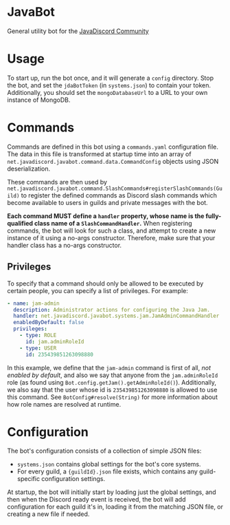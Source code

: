 # JavaBot

General utility bot for the [JavaDiscord Community](https://join.javadiscord.net/)

# Usage 

To start up, run the bot once, and it will generate a `config` directory. Stop the bot, and set the `jdaBotToken` (in `systems.json`) to contain your token. Additionally, you should set the `mongoDatabaseUrl` to a URL to your own instance of MongoDB.

# Commands
Commands are defined in this bot using a `commands.yaml` configuration file. The data in this file is transformed at startup time into an array of `net.javadiscord.javabot.command.data.CommandConfig` objects using JSON deserialization.

These commands are then used by `net.javadiscord.javabot.command.SlashCommands#registerSlashCommands(Guild)` to register the defined commands as Discord slash commands which become available to users in guilds and private messages with the bot.

**Each command MUST define a `handler` property, whose name is the fully-qualified class name of a `SlashCommandHandler`.** When registering commands, the bot will look for such a class, and attempt to create a new instance of it using a no-args constructor. Therefore, make sure that your handler class has a no-args constructor.

## Privileges
To specify that a command should only be allowed to be executed by certain people, you can specify a list of privileges. For example:
```yaml
- name: jam-admin
  description: Administrator actions for configuring the Java Jam.
  handler: net.javadiscord.javabot.systems.jam.JamAdminCommandHandler
  enabledByDefault: false
  privileges:
    - type: ROLE
      id: jam.adminRoleId
    - type: USER
      id: 235439851263098880
```
In this example, we define that the `jam-admin` command is first of all, *not enabled by default*, and also we say that anyone from the `jam.adminRoleId` role (as found using `Bot.config.getJam().getAdminRoleId()`). Additionally, we also say that the user whose id is `235439851263098880` is allowed to use this command. See `BotConfig#resolve(String)` for more information about how role names are resolved at runtime.

# Configuration
The bot's configuration consists of a collection of simple JSON files:
- `systems.json` contains global settings for the bot's core systems.
- For every guild, a `{guildId}.json` file exists, which contains any guild-specific configuration settings.

At startup, the bot will initially start by loading just the global settings, and then when the Discord ready event is received, the bot will add configuration for each guild it's in, loading it from the matching JSON file, or creating a new file if needed.
